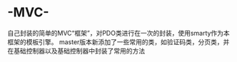# -MVC-
自己封装的简单的MVC“框架”，对PDO类进行在一次的封装，使用smarty作为本框架的模板引擎。
master版本新添加了一些常用的类，如验证码类，分页类，并在基础控制器以及基础控制器中封装了常用的方法
